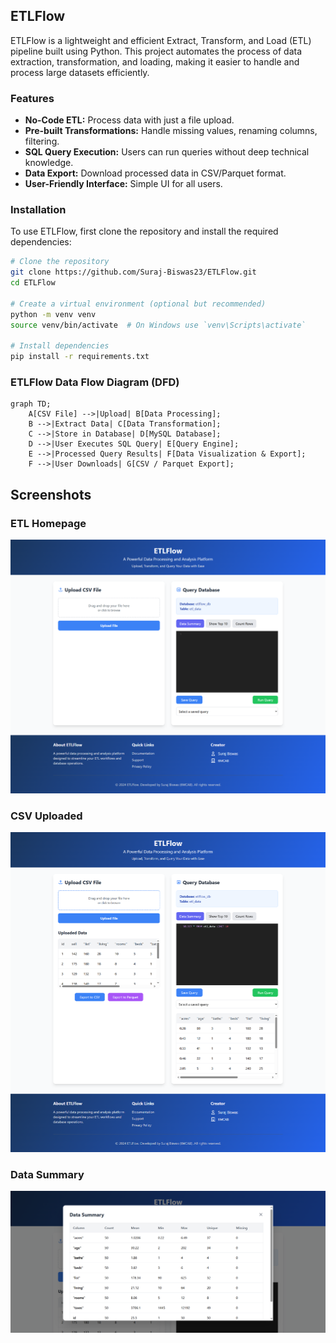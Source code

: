 
## ETLFlow

ETLFlow is a lightweight and efficient Extract, Transform, and Load (ETL) pipeline built using Python. This project automates the process of data extraction, transformation, and loading, making it easier to handle and process large datasets efficiently.

### Features
- **No-Code ETL:** Process data with just a file upload.
- **Pre-built Transformations:** Handle missing values, renaming columns, filtering.
- **SQL Query Execution:** Users can run queries without deep technical knowledge.
- **Data Export:** Download processed data in CSV/Parquet format.
- **User-Friendly Interface:** Simple UI for all users.

### Installation

To use ETLFlow, first clone the repository and install the required dependencies:

```sh
# Clone the repository
git clone https://github.com/Suraj-Biswas23/ETLFlow.git
cd ETLFlow

# Create a virtual environment (optional but recommended)
python -m venv venv
source venv/bin/activate  # On Windows use `venv\Scripts\activate`

# Install dependencies
pip install -r requirements.txt
```
### ETLFlow Data Flow Diagram (DFD)

```mermaid
graph TD;
    A[CSV File] -->|Upload| B[Data Processing];
    B -->|Extract Data| C[Data Transformation];
    C -->|Store in Database| D[MySQL Database];
    D -->|User Executes SQL Query| E[Query Engine];
    E -->|Processed Query Results| F[Data Visualization & Export];
    F -->|User Downloads| G[CSV / Parquet Export];
```

## Screenshots

### ETL Homepage
![ETL Pipeline Execution](screenshots/Homepage.png)

### CSV Uploaded
![Transformed Data](screenshots/CSVUploaded.png)

### Data Summary
![Transformed Data](screenshots/DataSummary.png)
